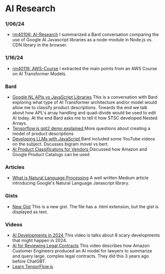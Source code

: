 

# AI Research

### 1/06/24
- [rm40106: AI-Research](https://gist.github.com/robinmattern/3fd2ee00bfb98f9b654e2a290cd62900) I summarized a Bard conversation comparing the use of Google AI Javascript libraries as a node-module in Node.js vs. CDN library in the browser.
### 1/16/24
- [rm40116: AWS-Course](https://gist.github.com/robinmattern/4bf1dde4baccbedcf9a0234d5631c6da) I extracted the main points from an AWS Course on AI Transformer Models.

### Bard
- [Google NL APIs vs JavaScript Libraries](https://g.co/bard/share/50316450bfa9) This is a conversation with Bard exploring what type of AI Transformer architecture and/or model would allow me to classify product descriptions.  Towards the end we talk about how APL's array handling and quad-divide would be used to edit AI today.  At the end Bard asks me to tell it how STSC developed Nested Arrays.
- [Tensorflow,js gpt2 demo explained     ](https://g.co/bard/share/8598f8ba1b97) More questions about creating a model of product descriptions
- [Developing LLMs with JavaScript       ](https://g.co/bard/share/ca1745fffffc) Bard included some YouTube videos on the subject.  Dscusses bigram movel vs bert.
- [AI Product Classificatons for Vendors ](https://g.co/bard/share/1de86d60e124) Discussed how Amazon and Google Product Catalogs can be used

### Articles
- [What is Natural Language Processing](http://elisalevet.medium.com/what-is-natural-language-processing-nlp-cf54f4213f6?source=post_internal_links) A well written Medium article introducing Google's Natural Language Javascript library.
### Gists
- [New Gist](https://gist.github.com/robinmattern/0a049dcaa2de3a14b98ea313b339a97b) This is a new gist. The file has a .html extension, but the gist is displayed as text.

### Videos
- [AI Developments in 2024         ](https://www.youtube.com/watch?v=iGW4btk34yQ) This video is talks about 8 scary developments that might happen in 2024.
- [AI for Reviewing Legal Contracts](https://www.youtube.com/watch?v=vas5Bykxh9k&list=PLRv5OccVglaCjdCVcALo8uU53xUWEbWXw&index=1&t=2480s) This video describes how Amazon Customer Engineers produced an AI model for lawyers to summarize and query large, complex legal contracts.  They did this 3 years ago before ChatGBT.
- [Learn TensorFlow.js             ](https://youtu.be/EoYfa6mYOG4?si=PsmNOSaKHDoFhmve)

   
